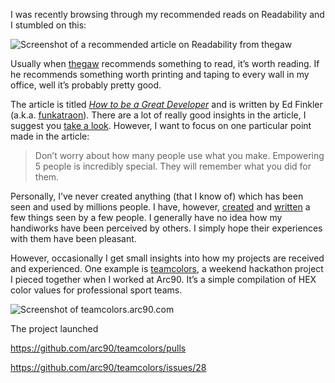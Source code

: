 I was recently browsing through my recommended reads on Readability and I stumbled on this:

![Screenshot of a recommended article on Readability from thegaw](http://jim-nielsen.com/blog/assets/img/2014/how-to-be-screenshot.png)

 Usually when [thegaw](https://twitter.com/thegaw) recommends something to read, it’s worth reading. If he recommends something worth printing and taping to every wall in my office, well it’s probably pretty good.

The article is titled *[How to be a Great Developer](https://the-pastry-box-project.net/ed-finkler/2014-january-6)* and is written by Ed Finkler (a.k.a. [funkatraon](https://twitter.com/funkatron)). There are a lot of really good insights in the article, I suggest you [take a look]((https://the-pastry-box-project.net/ed-finkler/2014-january-6)). However, I want to focus on one particular point made in the article:

> Don’t worry about how many people use what you make. Empowering 5 people is incredibly special. They will remember what you did for them.

Personally, I’ve never created anything (that I know of) which has been seen and used by millions people. I have, however, [created](http://jim-nielsen.com/#recent-projects) and [written](http://jim-nielsen.com/#published-articles) a few things seen by a few people. I generally have no idea how my handiworks have been perceived by others. I simply hope their experiences with them have been pleasant. 

However, occasionally I get small insights into how my projects are received and experienced. One example is [teamcolors](http://teamcolors.arc90.com/), a weekend hackathon project I pieced together when I worked at Arc90. It’s a simple compilation of HEX color values for professional sport teams.

![Screenshot of teamcolors.arc90.com](http://jim-nielsen.com/blog/assets/img/2014/teamcolors-screenshot.png)

The project launched  

https://github.com/arc90/teamcolors/pulls

https://github.com/arc90/teamcolors/issues/28